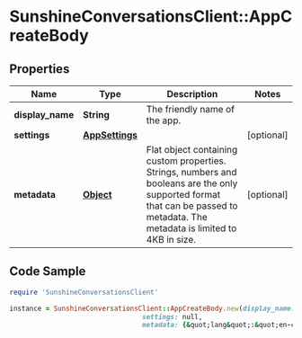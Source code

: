 # SunshineConversationsClient::AppCreateBody

## Properties

Name | Type | Description | Notes
------------ | ------------- | ------------- | -------------
**display_name** | **String** | The friendly name of the app. | 
**settings** | [**AppSettings**](AppSettings.md) |  | [optional] 
**metadata** | [**Object**](.md) | Flat object containing custom properties. Strings, numbers and booleans  are the only supported format that can be passed to metadata. The metadata is limited to 4KB in size.  | [optional] 

## Code Sample

```ruby
require 'SunshineConversationsClient'

instance = SunshineConversationsClient::AppCreateBody.new(display_name: My App,
                                 settings: null,
                                 metadata: {&quot;lang&quot;:&quot;en-ca&quot;})
```


